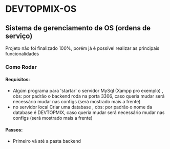 # DEVTOPMIX-OS

## Sistema de gerenciamento de OS (ordens de serviço)

Projeto não foi finalizado 100%, porém já é possível realizar as principais funcionalidades

### Como Rodar

#### Requisitos:

* Algúm programa para 'startar' o servidor MySql (Xampp pro exemplo) , obs: por padrão o backend roda na porta 3306, caso queria mudar será necessário mudar nas configs (será mostrado mais a frente)
* no servidor local Criar uma database , obs: por padrão o nome da database é DEVTOPMIX, caso queria mudar será necessário mudar nas configs (será mostrado mais a frente)


#### Passos: 

* Primeiro vá até a pasta backend 
